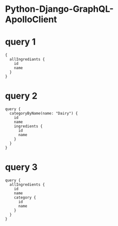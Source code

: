 # Python-Django-GraphQL-ApolloClient

# query 1
```
{
  allIngrediants {
    id
    name
  }
}
```

# query 2
```
query {
  categoryByName(name: "Dairy") {
    id
    name
    ingredients {
      id
      name
    }
  }
}
```

# query 3
```
query {
  allIngredients {
    id
    name
    category {
      id
      name
    }
  }
}
```